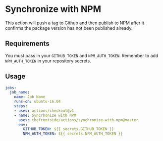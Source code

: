 # Synchronize with NPM
This action will push a tag to Github and then publish to NPM after it confirms the package version has not been published already.

## Requirements
You must pass in your `GITHUB_TOKEN` and `NPM_AUTH_TOKEN`. Remember to add `NPM_AUTH_TOKEN` in your repository secrets.

## Usage
```yaml
jobs:
  job_name:
    name: Job Name
    runs-on: ubuntu-16.04
    steps:
    - uses: actions/checkout@v1
    - name: Syncrhonize with NPM
      uses: thefrontside/actions/synchronize-with-npm@master
      env:
        GITHUB_TOKEN: ${{ secrets.GITHUB_TOKEN }}
        NPM_AUTH_TOKEN: ${{ secrets.NPM_AUTH_TOKEN }}
```